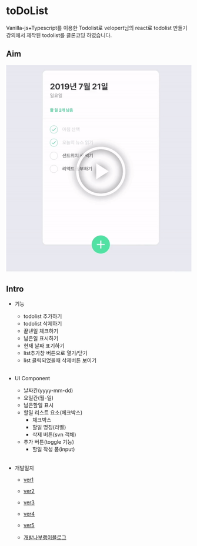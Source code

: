 # toDoList
Vanilla-js+Typescript를 이용한 Todolist로
velopert님의 react로 todolist 만들기 강의에서 제작된 todolist를 클론코딩 하였습니다.
## Aim
<img src="result.gif" alt="목표예시"></img></br>

## Intro
* 기능
    * todolist 추가하기
    * todolist 삭제하기
    * 끝낸일 체크하기
    * 남은일 표시하기
    * 현재 날짜 표기하기
    * list추가창 버튼으로 열기/닫기
    * list 클릭되었을때 삭제버튼 보이기
    <br>

* UI Component
    * 날짜칸(yyyy-mm-dd)
    * 요일칸(월-일)
    * 남은할일 표시
    * 할일 리스트 요소(체크박스)
        * 체크박스
        * 할일 명칭(라벨)
        * 삭제 버튼(svn 객체)
    * 추가 버튼(toggle 기능)
        * 할일 작성 폼(input)
    <br>

* 개발일지
    * [ver1](https://github.com/ss-won/todolist/tree/ver1.3/diary)
    * [ver2](https://github.com/ss-won/todolist/blob/ver2.0/diary)
    * [ver3](https://github.com/ss-won/todolist/blob/ver3.1/diary)
    * [ver4](https://github.com/ss-won/todolist/blob/ver4.1/diary)
    * [ver5](https://github.com/ss-won/todolist/blob/ver5.2/diary)
    
    * [개발나부랭이블로그](https://blog.naver.com/PostList.nhn?blogId=j_wish_&from=postList&categoryNo=6)
   
